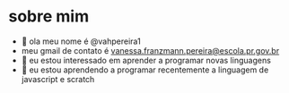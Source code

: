 # sobre mim 
- 👋 ola meu nome é @vahpereira1 
- meu gmail de contato é vanessa.franzmann.pereira@escola.pr.gov.br
-  👀 eu estou interessado em aprender a programar novas linguagens
- 🌱 eu estou aprendendo a programar recentemente a linguagem de javascript e scratch

